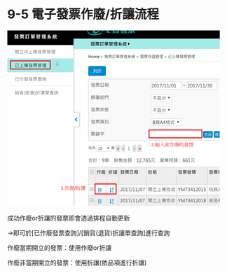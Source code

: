 # 9-5 電子發票作廢/折讓流程



![](../.gitbook/assets/image%20%28106%29.png)

成功作廢or折讓的發票即會透過排程自動更新

→即可於\[已作廢發票查詢\]/\[銷貨\(退貨\)折讓單查詢\]進行查詢

作廢當期開立的發票：使用作廢or折讓

作廢非當期開立的發票：使用折讓\(依品項進行折讓\)

